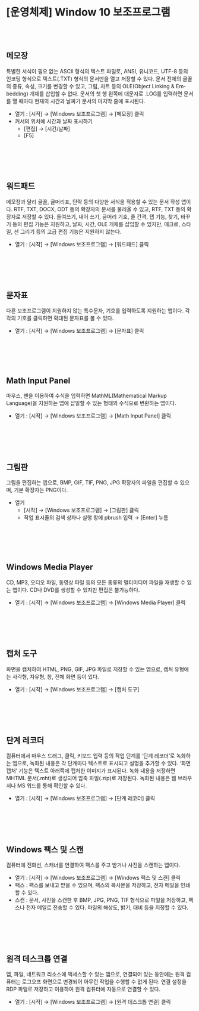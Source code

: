 # [운영체제] Window 10 보조프로그램

<br><br>

## **메모장**

특별한 서식이 필요 없는 ASCII 형식의 텍스트 파일로, ANSI, 유니코드, UTF-8 등의 인코딩 형식으로 텍스트(.TXT) 형식의 문서만을 열고 저장할 수 있다. 문서 전체의 글꼴의 종류, 속성, 크기를 변경할 수 있고, 그림, 차트 등의 OLE(Object Linking & Em-bedding) 개체를 삽입할 수 없다. 문서의 첫 행 왼쪽에 대문자로 .LOG를 입력하면 문서를 열 때마다 현재의 시간과 날짜가 문서의 마지막 줄에 표시된다.

- 열기 : [시작] → [Windows 보조프로그램] → [메모장] 클릭
- 커서의 위치에 시간과 날짜 표시하기
    - [편집] → [시간/날짜]
    - [F5]

<br><br>
<br><br>

## **워드패드**

메모장과 달리 글꼴, 글머리표, 단락 등의 다양한 서식을 적용할 수 있는 문서 작성 앱이다. RTF, TXT, DOCX, ODT 등의 확장자의 문서를 불러올 수 있고, RTF, TXT 등의 확장자로 저장할 수 있다. 들여쓰기, 내어 쓰기, 글머리 기호, 줄 간격, 탭 기능, 찾기, 바꾸기 등의 편집 기능은 지원하고, 날짜, 시간, OLE 개체를 삽입할 수 있지만, 매크로, 스타일, 선 그리기 등의 고급 편집 기능은 지원하지 않는다.

- 열기 : [시작] → [Windows 보조프로그램] → [워드패드] 클릭

<br><br>
<br><br>

## **문자표**

다른 보조프로그램이 지원하지 않는 특수문자, 기호를 입력하도록 지원하는 앱이다. 각각의 기호를 클릭하면 확대된 문자표를 볼 수 있다.

- 열기 : [시작] → [Windows 보조프로그램] → [문자표] 클릭

<br><br>
<br><br>

## **Math Input Panel**

마우스, 팬을 이용하여 수식을 입력하면 MathML(Mathematical Markup Language)을 지원하는 앱에 삽일할 수 있는 형태의 수식으로 변환하는 앱이다.

- 열기 : [시작] → [Windows 보조프로그램] → [Math Input Panel] 클릭

<br><br>
<br><br>

## **그림판**

그림을 편집하는 앱으로, BMP, GIF, TIF, PNG, JPG 확장자의 파일을 편집할 수 있으며, 기본 확장자는 PNG이다.

- 열기
    - [시작] → [Windows 보조프로그램] → [그림판] 클릭
    - 작업 표시줄의 검색 상자나 실행 창에 pbrush 입력 → [Enter] 누름

<br><br>
<br><br>

## **Windows Media Player**

CD, MP3, 오디오 파일, 동영상 파일 등의 모든 종류의 멀티미디어 파일을 재생할 수 있는 앱이다. CD나 DVD를 생성할 수 있지만 편집은 불가능하다.

- 열기 : [시작] → [Windows 보조프로그램] → [Windows Media Player] 클릭

<br><br>
<br><br>

## **캡처 도구**

화면을 캡처하여 HTML, PNG, GIF, JPG 파일로 저장할 수 있는 앱으로, 캡처 유형에는 사각형, 자유형, 창, 전체 화면 등이 있다.

- 열기 : [시작] → [Windows 보조프로그램] → [캡처 도구]

<br><br>
<br><br>

## **단계 레코더**

컴퓨터에서 마우스 드래그, 클릭, 키보드 입력 등의 작업 단계를 ‘단계 레코더’로 녹화하는 앱으로, 녹화된 내용은 각 단계마다 텍스트로 표시되고 설명을 추가할 수 있다. ‘화면 캡처’ 기능은 텍스트 아래쪽에 캡처한 이미지가 표시된다. 녹화 내용을 저장하면 MHTML 문서(.mht)로 생성되어 압축 파일(.zip)로 저장된다. 녹화된 내용은 웹 브라우저나 MS 워드를 통해 확인할 수 있다.

- 열기 : [시작] → [Windows 보조프로그램] → [단계 레코더] 클릭

<br><br>
<br><br>

## **Windows 팩스 및 스캔**

컴퓨터에 전화선, 스캐너를 연결하여 팩스를 주고 받거나 사진을 스캔하는 앱이다.

- 열기 : [시작] → [Windows 보조프로그램] → [Windows 팩스 및 스캔] 클릭
- 팩스 : 팩스를 보내고 받을 수 있으며, 팩스의 복사본을 저장하고, 전자 메일을 인쇄할 수 있다.
- 스캔 : 문서, 사진을 스캔한 후 BMP, JPG, PNG, TIF 형식으로 파일을 저장하고, 팩스나 전자 메일로 전송할 수 있다. 파일의 해상도, 밝기, 대비 등을 지정할 수 있다.

<br><br>
<br><br>

## **원격 데스크톱 연결**

앱, 파일, 네트워크 리소스에 액세스할 수 있는 앱으로, 연결되어 있는 동안에는 원격 컴퓨터는 로그오프 화면으로 변경되어 아무런 작업을 수행할 수 없게 된다. 연결 설정을 RDP 파일로 저장하고 이용하여 원격 컴퓨터에 자동으로 연결할 수 있다.

- 열기 : [시작] → [Windows 보조프로그램] → [원격 데스크톱 연결] 클릭
